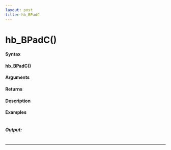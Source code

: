 ```yaml
---
layout: post
title: hb_BPadC
---
```


# hb_BPadC()


#### Syntax

#### hb_BPadC()

#### Arguments

#### Returns

#### Description

#### Examples

```

```

##### Output:

```

```

---